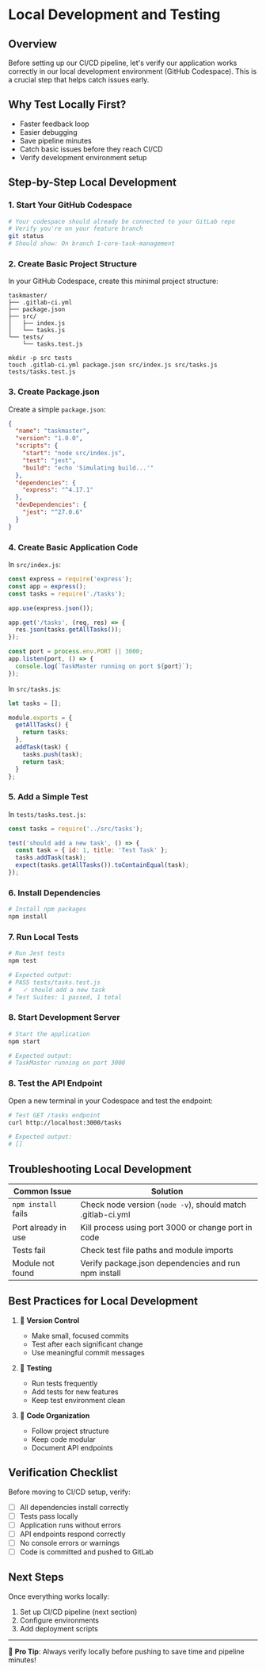# Local Development and Testing

## Overview
Before setting up our CI/CD pipeline, let's verify our application works correctly in our local development environment (GitHub Codespace). This is a crucial step that helps catch issues early.

## Why Test Locally First?
- Faster feedback loop
- Easier debugging
- Save pipeline minutes
- Catch basic issues before they reach CI/CD
- Verify development environment setup

## Step-by-Step Local Development

### 1. Start Your GitHub Codespace
```bash
# Your codespace should already be connected to your GitLab repo
# Verify you're on your feature branch
git status
# Should show: On branch 1-core-task-management
```

### 2. Create Basic Project Structure

In your GitHub Codespace, create this minimal project structure:

```
taskmaster/
├── .gitlab-ci.yml
├── package.json
├── src/
│   ├── index.js
│   └── tasks.js
└── tests/
    └── tasks.test.js
```
```
mkdir -p src tests
touch .gitlab-ci.yml package.json src/index.js src/tasks.js tests/tasks.test.js
```

### 3. Create Package.json

Create a simple `package.json`:

```json
{
  "name": "taskmaster",
  "version": "1.0.0",
  "scripts": {
    "start": "node src/index.js",
    "test": "jest",
    "build": "echo 'Simulating build...'"
  },
  "dependencies": {
    "express": "^4.17.1"
  },
  "devDependencies": {
    "jest": "^27.0.6"
  }
}
```

### 4. Create Basic Application Code

In `src/index.js`:
```javascript
const express = require('express');
const app = express();
const tasks = require('./tasks');

app.use(express.json());

app.get('/tasks', (req, res) => {
  res.json(tasks.getAllTasks());
});

const port = process.env.PORT || 3000;
app.listen(port, () => {
  console.log(`TaskMaster running on port ${port}`);
});
```

In `src/tasks.js`:
```javascript
let tasks = [];

module.exports = {
  getAllTasks() {
    return tasks;
  },
  addTask(task) {
    tasks.push(task);
    return task;
  }
};
```

### 5. Add a Simple Test

In `tests/tasks.test.js`:
```javascript
const tasks = require('../src/tasks');

test('should add a new task', () => {
  const task = { id: 1, title: 'Test Task' };
  tasks.addTask(task);
  expect(tasks.getAllTasks()).toContainEqual(task);
});
```


### 6. Install Dependencies
```bash
# Install npm packages
npm install
```

### 7. Run Local Tests
```bash
# Run Jest tests
npm test

# Expected output:
# PASS tests/tasks.test.js
#   ✓ should add a new task
# Test Suites: 1 passed, 1 total
```

### 8. Start Development Server
```bash
# Start the application
npm start

# Expected output:
# TaskMaster running on port 3000
```

### 8. Test the API Endpoint
Open a new terminal in your Codespace and test the endpoint:
```bash
# Test GET /tasks endpoint
curl http://localhost:3000/tasks

# Expected output:
# []
```

## Troubleshooting Local Development

Common Issue | Solution
------------|----------
`npm install` fails | Check node version (`node -v`), should match .gitlab-ci.yml
Port already in use | Kill process using port 3000 or change port in code
Tests fail | Check test file paths and module imports
Module not found | Verify package.json dependencies and run npm install

## Best Practices for Local Development

1. 🔄 **Version Control**
   - Make small, focused commits
   - Test after each significant change
   - Use meaningful commit messages

2. 🧪 **Testing**
   - Run tests frequently
   - Add tests for new features
   - Keep test environment clean

3. 📝 **Code Organization**
   - Follow project structure
   - Keep code modular
   - Document API endpoints

## Verification Checklist
Before moving to CI/CD setup, verify:

- [ ] All dependencies install correctly
- [ ] Tests pass locally
- [ ] Application runs without errors
- [ ] API endpoints respond correctly
- [ ] No console errors or warnings
- [ ] Code is committed and pushed to GitLab

## Next Steps
Once everything works locally:
1. Set up CI/CD pipeline (next section)
2. Configure environments
3. Add deployment scripts

---
🎯 **Pro Tip**: Always verify locally before pushing to save time and pipeline minutes!
